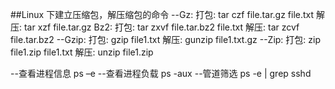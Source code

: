  ##Linux 下建立压缩包，解压缩包的命令
--Gz:
打包: tar czf file.tar.gz file.txt
解压: tar xzf file.tar.gz
Bz2:
打包: tar zxvf file.tar.bz2 file.txt
解压: tar zcvf file.tar.bz2
--Gzip:
打包: gzip file1.txt
解压: gunzip file1.txt.gz
--Zip:
打包: zip file1.zip file1.txt
解压: unzip file1.zip

--查看进程信息
ps –e
--查看进程负载
ps -aux
--管道筛选
ps -e | grep sshd
